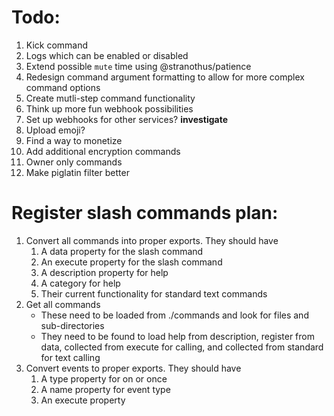 # Todo:

1. Kick command
2. Logs which can be enabled or disabled
3. Extend possible `mute` time using @stranothus/patience
4. Redesign command argument formatting to allow for more complex command options
5. Create mutli-step command functionality
6. Think up more fun webhook possibilities
7. Set up webhooks for other services? __investigate__
8. Upload emoji?
9. Find a way to monetize
10. Add additional encryption commands
11. Owner only commands
12. Make piglatin filter better

# Register slash commands plan:

1. Convert all commands into proper exports. They should have
    1. A data property for the slash command
    2. An execute property for the slash command
    3. A description property for help
    4. A category for help
    5. Their current functionality for standard text commands
2. Get all commands
    - These need to be loaded from ./commands and look for files and sub-directories
    - They need to be found to load help from description, register from data, collected from execute for calling, and collected from standard for text calling
3. Convert events to proper exports. They should have
    1. A type property for on or once
    2. A name property for event type
    3. An execute property